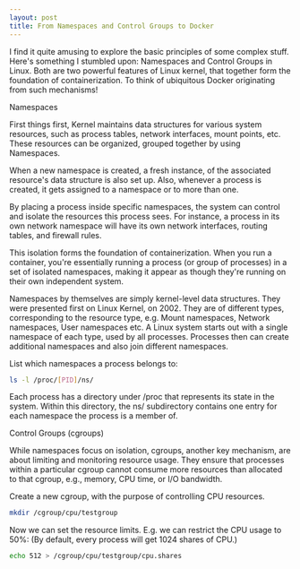 ```yaml
---
layout: post
title: From Namespaces and Control Groups to Docker
---
```


I find it quite amusing to explore the basic principles of some complex stuff.
Here's something I stumbled upon: Namespaces and Control Groups in Linux.
Both are two powerful features of Linux kernel, that together form the foundation
of containerization. To think of ubiquitous Docker originating from such mechanisms!

Namespaces

First things first, Kernel maintains data structures for various system resources, such as process tables, 
network interfaces, mount points, etc. These resources can be organized, grouped together by using Namespaces.

When a new namespace is created, a fresh instance, of the associated resource's data structure is also set up.
Also, whenever a process is created, it gets assigned to a namespace or to more than one.

By placing a process inside specific namespaces, the system can control and isolate the resources this process sees. 
For instance, a process in its own network namespace will have its own network interfaces, routing tables, and 
firewall rules.

This isolation forms the foundation of containerization. When you run a container, you're essentially running a 
process (or group of processes) in a set of isolated namespaces, making it appear as though they're running on their 
own independent system.

Namespaces by themselves are simply kernel-level data structures. They were presented first on Linux Kernel, on 2002.
They are of different types, corresponding to the resource type, e.g. Mount namespaces, Network namespaces, User 
namespaces etc. A Linux system starts out with a single namespace of each type, used by all processes. 
Processes then can create additional namespaces and also join different namespaces. 

List which namespaces a process belongs to:
```bash
ls -l /proc/[PID]/ns/
```
Each process has a directory under /proc that represents its state in the system. 
Within this directory, the ns/ subdirectory contains one entry for each namespace the process is a member of.

Control Groups (cgroups)

While namespaces focus on isolation, cgroups, another key mechanism, are about limiting and monitoring 
resource usage. They ensure that processes within a particular cgroup cannot consume more resources 
than allocated to that cgroup, e.g., memory, CPU time, or I/O bandwidth.

Create a new cgroup, with the purpose of controlling CPU resources.
```bash
mkdir /cgroup/cpu/testgroup
```

Now we can set the resource limits. E.g. we can restrict the CPU usage to 50%:
(By default, every process will get 1024 shares of CPU.)
```bash
echo 512 > /cgroup/cpu/testgroup/cpu.shares
```





